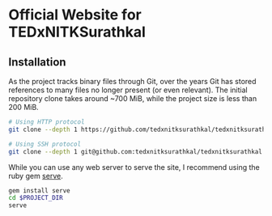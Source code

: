# Official Website for TEDxNITKSurathkal

## Installation

As the project tracks binary files through Git, over the years Git has stored references to many files no longer present (or even relevant). The initial repository clone takes around ~700 MiB, while the project size is less than 200 MiB.

```bash
# Using HTTP protocol
git clone --depth 1 https://github.com/tedxnitksurathkal/tedxnitksurathkal.github.io.git

# Using SSH protocol
git clone --depth 1 git@github.com:tedxnitksurathkal/tedxnitksurathkal.github.io.git
```

While you can use any web server to serve the site, I recommend using the ruby gem [serve](http://get-serve.com/).

```bash
gem install serve
cd $PROJECT_DIR
serve
```
